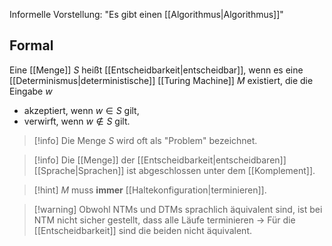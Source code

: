Informelle Vorstellung: "Es gibt einen [[Algorithmus|Algorithmus]]"

## Formal
Eine [[Menge]] $S$ heißt [[Entscheidbarkeit|entscheidbar]], wenn es eine [[Determinismus|deterministische]] [[Turing Machine]] $M$ existiert, die die Eingabe $w$ 
- akzeptiert, wenn $w \in S$ gilt,
- verwirft, wenn $w \not\in S$ gilt.

> [!info] Die Menge $S$ wird oft als "Problem" bezeichnet.

> [!info] Die [[Menge]] der [[Entscheidbarkeit|entscheidbaren]] [[Sprache|Sprachen]] ist abgeschlossen unter dem [[Komplement]].

> [!hint] $M$ muss **immer** [[Haltekonfiguration|terminieren]].

> [!warning] Obwohl NTMs und DTMs sprachlich äquivalent sind, ist bei NTM nicht sicher gestellt, dass alle Läufe terminieren -> Für die [[Entscheidbarkeit]] sind die beiden nicht äquivalent.

